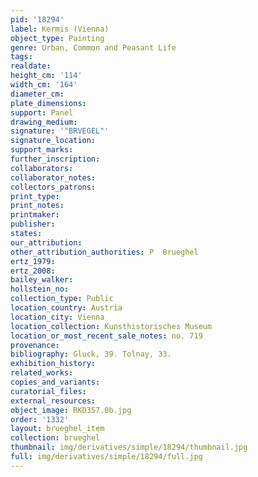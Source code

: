 ```yaml
---
pid: '18294'
label: Kermis (Vienna)
object_type: Painting
genre: Urban, Common and Peasant Life
tags: 
realdate: 
height_cm: '114'
width_cm: '164'
diameter_cm: 
plate_dimensions: 
support: Panel
drawing_medium: 
signature: '"BRVEGEL"'
signature_location: 
support_marks: 
further_inscription: 
collaborators: 
collaborator_notes: 
collectors_patrons: 
print_type: 
print_notes: 
printmaker: 
publisher: 
states: 
our_attribution: 
other_attribution_authorities: P  Brueghel
ertz_1979: 
ertz_2008: 
bailey_walker: 
hollstein_no: 
collection_type: Public
location_country: Austria
location_city: Vienna
location_collection: Kunsthistorisches Museum
location_or_most_recent_sale_notes: no. 719
provenance: 
bibliography: Gluck, 39. Tolnay, 33.
exhibition_history: 
related_works: 
copies_and_variants: 
curatorial_files: 
external_resources: 
object_image: RKD357.0b.jpg
order: '1332'
layout: brueghel_item
collection: brueghel
thumbnail: img/derivatives/simple/18294/thumbnail.jpg
full: img/derivatives/simple/18294/full.jpg
---
```

